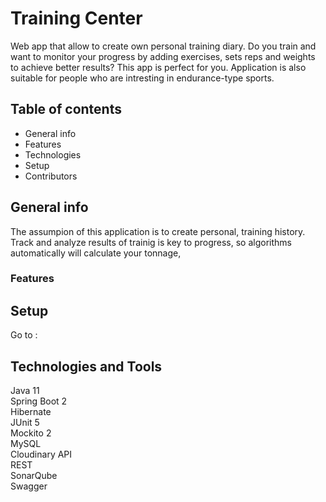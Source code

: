 # Training Center 

Web app that allow to create own personal training diary. Do you train and want to monitor your progress by adding exercises, sets reps and weights to achieve better results? This app is perfect for you. Application is also suitable for people who are intresting in endurance-type sports.


## Table of contents
* General info
* Features
* Technologies 
* Setup
* Contributors

## General info

 The assumpion of this application is to create personal, training history. Track and analyze results of trainig is key to progress, so algorithms automatically will calculate 
your tonnage,  
 
### Features


## Setup
Go to :

## Technologies and Tools

 Java 11 <br>
 Spring Boot 2 <br>
 Hibernate <br>
 JUnit 5 <br>
 Mockito 2 <br>
 MySQL <br>
 Cloudinary API <br>
 REST <br>
 SonarQube <br>
 Swagger <br>

